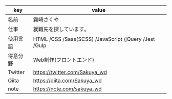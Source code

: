 | key | value |
-|-
| 名前 | 霧崎さくや |
| 仕事 | 就職先を探しています｡ |
| 使用言語 | HTML /CSS /Sass(SCSS) /JavaScript /jQuery /Jest /Gulp | 
| 得意分野 | Web制作(フロントエンド)|
| Twitter | https://twitter.com/Sakuya_wd|
| Qiita | https://qiita.com/Sakuya_wd|
| note |https://note.com/sakuya_wd|


